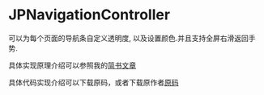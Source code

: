 # JPNavigationController

可以为每个页面的导航条自定义透明度, 以及设置颜色.并且支持全屏右滑返回手势.

具体实现原理介绍可以参照我的[简书文章](http://www.jianshu.com/p/88bc827f0692)

具体代码实现介绍可以下载原码，或者下载原作者[原码](https://github.com/JNTian/JTNavigationController)
